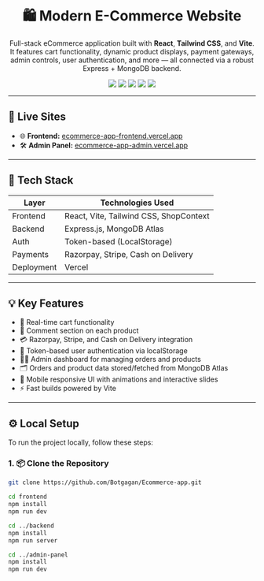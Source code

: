 <h1 align="center">🛍️ Modern E-Commerce Website</h1>

<p align="center">
  Full-stack eCommerce application built with <strong>React</strong>, <strong>Tailwind CSS</strong>, and <strong>Vite</strong>. It features cart functionality, dynamic product displays, payment gateways, admin controls, user authentication, and more — all connected via a robust Express + MongoDB backend.
</p>

<p align="center">
  <img src="https://img.shields.io/badge/React-%2361DAFB.svg?style=flat-square&logo=react&logoColor=white" />
  <img src="https://img.shields.io/badge/TailwindCSS-%2338B2AC.svg?style=flat-square&logo=tailwind-css&logoColor=white" />
  <img src="https://img.shields.io/badge/Vite-646CFF?style=flat-square&logo=vite&logoColor=white" />
  <img src="https://img.shields.io/badge/Express.js-000000?style=flat-square&logo=express&logoColor=white" />
  <img src="https://img.shields.io/badge/MongoDB-47A248?style=flat-square&logo=mongodb&logoColor=white" />
</p>

---

## 🚀 Live Sites

- 🌐 **Frontend:** [ecommerce-app-frontend.vercel.app](https://ecommerce-app-frontend-fn1vfp8wa.vercel.app/)  
- 🛠️ **Admin Panel:** [ecommerce-app-admin.vercel.app](https://ecommerce-app-admin-8rh8rcra1.vercel.app)

---

## 🧰 Tech Stack

| Layer        | Technologies Used                         |
|--------------|--------------------------------------------|
| Frontend     | React, Vite, Tailwind CSS, ShopContext     |
| Backend      | Express.js, MongoDB Atlas                  |
| Auth         | Token-based (LocalStorage)                 |
| Payments     | Razorpay, Stripe, Cash on Delivery         |
| Deployment   | Vercel                                     |

---

## 💡 Key Features

- 🛒 Real-time cart functionality  
- 💬 Comment section on each product  
- 💳 Razorpay, Stripe, and Cash on Delivery integration  
- 🔐 Token-based user authentication via localStorage  
- 🧑‍💼 Admin dashboard for managing orders and products  
- 🗂️ Orders and product data stored/fetched from MongoDB Atlas  
- 📱 Mobile responsive UI with animations and interactive slides  
- ⚡ Fast builds powered by Vite  

---

## ⚙️ Local Setup

To run the project locally, follow these steps:

### 1. 📦 Clone the Repository

```bash
git clone https://github.com/Botgagan/Ecommerce-app.git

cd frontend
npm install
npm run dev

cd ../backend
npm install
npm run server

cd ../admin-panel
npm install
npm run dev


